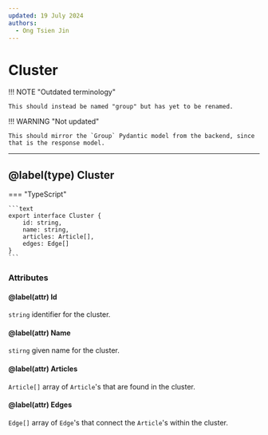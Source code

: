 ```yaml
---
updated: 19 July 2024
authors:
  - Ong Tsien Jin
---
```


# Cluster

!!! NOTE "Outdated terminology"

    This should instead be named "group" but has yet to be renamed.

!!! WARNING "Not updated"

    This should mirror the `Group` Pydantic model from the backend, since that is the response model.

---

## @label(type) Cluster

=== "TypeScript"

    ```text
    export interface Cluster {
        id: string,
        name: string,
        articles: Article[],
        edges: Edge[]
    }
    ```

### Attributes

#### @label(attr) Id

`string` identifier for the cluster.

#### @label(attr) Name

`stirng` given name for the cluster.

#### @label(attr) Articles

`Article[]` array of `Article`'s that are found in the cluster.

#### @label(attr) Edges

`Edge[]` array of `Edge`'s that connect the `Article`'s within the cluster.

